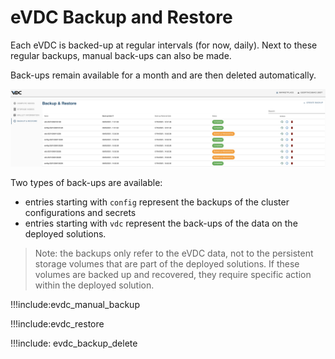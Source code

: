 # eVDC Backup and Restore

Each eVDC is backed-up at regular intervals (for now, daily). Next to these regular backups, manual back-ups can also be made. 

Back-ups remain available for a month and are then deleted automatically. 

![](img/evdc_backup_restore.png)

Two types of back-ups are available: 
- entries starting with `config` represent the backups of the cluster configurations and secrets
- entries starting with `vdc` represent the back-ups of the data on the deployed solutions. 

> Note: the backups only refer to the eVDC data, not to the persistent storage volumes that are part of the deployed solutions. If these volumes are backed up and recovered, they require specific action within the deployed solution.

!!!include:evdc_manual_backup

!!!include:evdc_restore

!!!include: evdc_backup_delete
